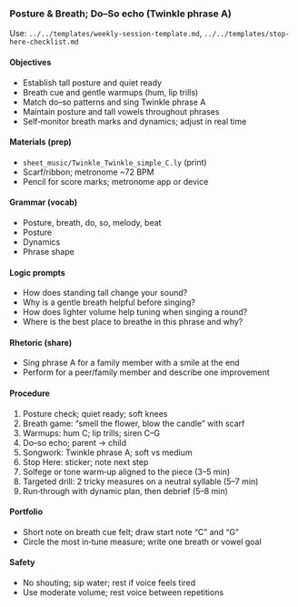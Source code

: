 ### Posture & Breath; Do–So echo (Twinkle phrase A)

Use: `../../templates/weekly-session-template.md`, `../../templates/stop-here-checklist.md`

#### Objectives
- Establish tall posture and quiet ready
- Breath cue and gentle warmups (hum, lip trills)
- Match do–so patterns and sing Twinkle phrase A
- Maintain posture and tall vowels throughout phrases
- Self‑monitor breath marks and dynamics; adjust in real time

#### Materials (prep)
- `sheet_music/Twinkle_Twinkle_simple_C.ly` (print)
- Scarf/ribbon; metronome ~72 BPM
- Pencil for score marks; metronome app or device

#### Grammar (vocab)
- Posture, breath, do, so, melody, beat
- Posture
- Dynamics
- Phrase shape

#### Logic prompts
- How does standing tall change your sound?
- Why is a gentle breath helpful before singing?
- How does lighter volume help tuning when singing a round?
- Where is the best place to breathe in this phrase and why?

#### Rhetoric (share)
- Sing phrase A for a family member with a smile at the end
- Perform for a peer/family member and describe one improvement

#### Procedure
1) Posture check; quiet ready; soft knees
2) Breath game: “smell the flower, blow the candle” with scarf
3) Warmups: hum C; lip trills; siren C–G
4) Do–so echo; parent → child
5) Songwork: Twinkle phrase A; soft vs medium
6) Stop Here: sticker; note next step
7) Solfege or tone warm‑up aligned to the piece (3–5 min)
8) Targeted drill: 2 tricky measures on a neutral syllable (5–7 min)
9) Run‑through with dynamic plan, then debrief (5–8 min)

#### Portfolio
- Short note on breath cue felt; draw start note “C” and “G”
- Circle the most in‑tune measure; write one breath or vowel goal

#### Safety
- No shouting; sip water; rest if voice feels tired
- Use moderate volume; rest voice between repetitions

<!-- enriched: v1 -->
